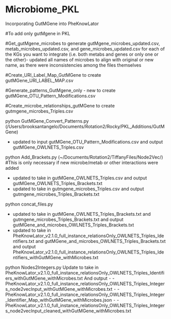 # Microbiome_PKL
Incorporating GutMGene into PheKnowLator

#To add only gutMgene in PKL

#Get_gutMgene_microbes to generate gutMgene_microbes_updated.csv, metab_microbes_updated.csv, and gene_microbes_updated.csv for each of the KGs you want to integrate (i.e. both metabs and genes or only one or the other)- updated all names of microbes to align with original or new name, as there were inconsistencies among the files themselves

#Create_URI_Label_Map_GutMGene to create gutMGene_URI_LABEL_MAP.csv

#Generate_patterns_GutMgene_only - new to create gutMGene_OTU_Pattern_Modifications.csv

#Create_microbe_relationships_gutMGene to create gutmgene_microbes_Triples.csv

python GutMGene_Convert_Patterns.py (/Users/brooksantangelo/Documents/Rotation2/Rocky/PKL_Additions/GutMGene)
- updated to input gutMGene_OTU_Pattern_Modifications.csv and output gutMGene_OWLNETS_Triples.csv

python Add_Brackets.py (~/Documents/Rotation2/TiffanyFiles/Node2Vec/)
#This is only necessary if new microbe/metab or other interactions were added
- updated to take in gutMGene_OWLNETS_Triples.csv and output gutMGene_OWLNETS_Triples_Brackets.txt
- updated to take in gutmgene_microbes_Triples.csv and output gutmgene_microbes_Triples_Brackets.txt

python concat_files.py
- updated to take in gutMGene_OWLNETS_Triples_Brackets.txt and gutmgene_microbes_Triples_Brackets.txt and output gutMGene_and_microbes_OWLNETS_Triples_Brackets.txt 
- updated to take in PheKnowLator_v2.1.0_full_instance_relationsOnly_OWLNETS_Triples_Identifiers.txt and gutMGene_and_microbes_OWLNETS_Triples_Brackets.txt and output PheKnowLator_v2.1.0_full_instance_relationsOnly_OWLNETS_Triples_Identifiers_withGutMGene_withMicrobes.txt


python Nodes2Integers.py 
Update to take in PheKnowLator_v2.1.0_full_instance_relationsOnly_OWLNETS_Triples_Identifiers_withGutMGene_withMicrobes.txt
 And output 
	⁃	- PheKnowLator_v2.1.0_full_instance_relationsOnly_OWLNETS_Triples_Integers_node2vecInput_withGutMGene_withMicrobes.txt
	⁃	- PheKnowLator_v2.1.0_full_instance_relationsOnly_OWLNETS_Triples_Integer_Identifier_Map_withGutMGene_withMicrobes.json
	⁃	- PheKnowLator_v2.1.0_full_instance_relationsOnly_OWLNETS_Triples_Integers_node2vecInput_cleaned_withGutMGene_withMicrobes.txt
